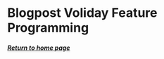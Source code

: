 # Blogpost Voliday Feature Programming


##### [Return to home page](https://sosolamojo.github.io/)
